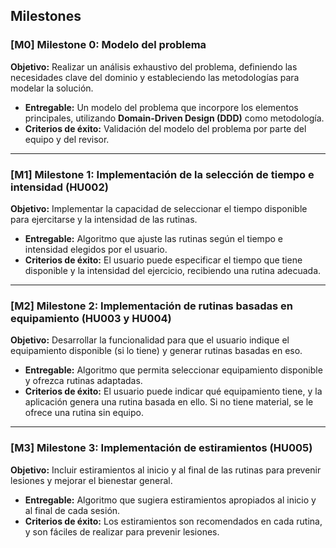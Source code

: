 ## Milestones

### [M0] Milestone 0: **Modelo del problema**
**Objetivo:** Realizar un análisis exhaustivo del problema, definiendo las necesidades clave del dominio y estableciendo las metodologías para modelar la solución.
- **Entregable:** Un modelo del problema que incorpore los elementos principales, utilizando **Domain-Driven Design (DDD)** como metodología.
- **Criterios de éxito:** Validación del modelo del problema por parte del equipo y del revisor.

---

### [M1] Milestone 1: **Implementación de la selección de tiempo e intensidad (HU002)**
**Objetivo:** Implementar la capacidad de seleccionar el tiempo disponible para ejercitarse y la intensidad de las rutinas.
- **Entregable:** Algoritmo que ajuste las rutinas según el tiempo e intensidad elegidos por el usuario.
- **Criterios de éxito:** El usuario puede especificar el tiempo que tiene disponible y la intensidad del ejercicio, recibiendo una rutina adecuada.

---

### [M2] Milestone 2: **Implementación de rutinas basadas en equipamiento (HU003 y HU004)**
**Objetivo:** Desarrollar la funcionalidad para que el usuario indique el equipamiento disponible (si lo tiene) y generar rutinas basadas en eso.
- **Entregable:** Algoritmo que permita seleccionar equipamiento disponible y ofrezca rutinas adaptadas.
- **Criterios de éxito:** El usuario puede indicar qué equipamiento tiene, y la aplicación genera una rutina basada en ello. Si no tiene material, se le ofrece una rutina sin equipo.

---

### [M3] Milestone 3: **Implementación de estiramientos (HU005)**
**Objetivo:** Incluir estiramientos al inicio y al final de las rutinas para prevenir lesiones y mejorar el bienestar general.
- **Entregable:** Algoritmo que sugiera estiramientos apropiados al inicio y al final de cada sesión.
- **Criterios de éxito:** Los estiramientos son recomendados en cada rutina, y son fáciles de realizar para prevenir lesiones.